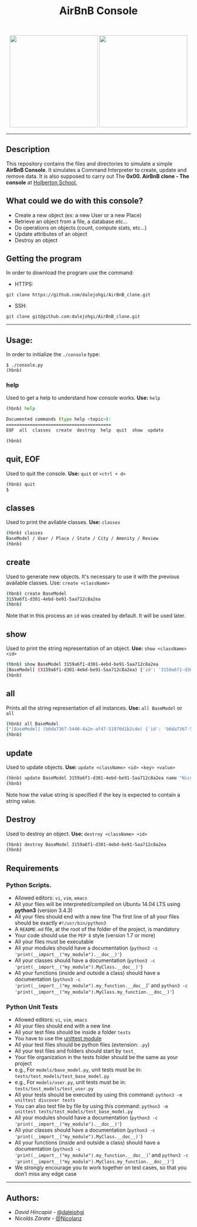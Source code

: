 <h1 align = "center">AirBnB Console</h1><br>
<p align="center">
    <img width="240" height="250" src="https://press.airbnb.com/wp-content/uploads/sites/4/2017/01/airbnb_vertical_lockup_web.png?fit=2096,1048g">
    <img width="240" height="250" src="https://encrypted-tbn0.gstatic.com/images?q=tbn%3AANd9GcTgv04Mtf6e2FIKr-NZ6DT4bCukasPbhiPV0A&usqp=CAU">
</p>

------------


## Description

This repository contains the files and directories to simulate a simple **AirBnB Console**. It simulates a Command Interpreter to create, update and remove data.
It is also supposed to carry out The **0x00. AirBnB clone - The console** at [Holberton School.](https://www.holbertonschool.com "Holberton School.")

## What could we do with this console?

* Create a new object (ex: a new User or a new Place)
* Retrieve an object from a file, a database etc…
* Do operations on objects (count, compute stats, etc…)
* Update attributes of an object
* Destroy an object

## Getting the program

In order to download the program use the command:

- HTTPS:
```
git clone https://github.com/dalejohgi/AirBnB_clone.git
```

- SSH:
```
git clone git@github.com:dalejohgi/AirBnB_clone.git
```

------------

## Usage:

In order to initialize the `./console` type:
```
$ ./console.py 
(hbnb) 
```

### help
Used to get a help to understand how console works. **Use:** `help`
```bash
(hbnb) help

Documented commands (type help <topic>):
========================================
EOF  all  classes  create  destroy  help  quit  show  update

(hbnb)
```

## quit, EOF
Used to quit the console. **Use:** `quit` or `<ctrl + d>`
```bash
(hbnb) quit
$
```
## classes
Used to print the avilable classes. **Use:** `classes`
```bash
(hbnb) classes
BaseModel / User / Place / State / City / Amenity / Review
(hbnb)
```


## create
Used to generate new objects. It's necessary to use it with the previous available classes. Use: `create <className>`
```bash
(hbnb) create BaseModel
3159a6f1-d301-4ebd-be91-5aa712c8a2ea
(hbnb) 
```
Note that in this process an `id` was created by default. It will be used later.

## show
Used to print the string representation of an object. **Use:** `show <className> <id>`
```bash
(hbnb) show BaseModel 3159a6f1-d301-4ebd-be91-5aa712c8a2ea
[BaseModel] (3159a6f1-d301-4ebd-be91-5aa712c8a2ea) {'id': '3159a6f1-d301-4ebd-be91-5aa712c8a2ea', 'updated_at': datetime.datetime(2020, 7, 1, 16, 39, 10, 792620), 'created_at': datetime.datetime(2020, 7, 1, 16, 39, 10, 782799)}
(hbnb) 
```

## all
Prints all the string representation of all instances. **Use:** `all BaseModel` or `all`
```bash
(hbnb) all BaseModel
["[BaseModel] (b0da7367-5440-4a2e-af47-51970d1b2c4e) {'id': 'b0da7367-5440-4a2e-af47-51970d1b2c4e', 'updated_at': datetime.datetime(2020, 6, 30, 22, 43, 34, 252295), 'created_at': datetime.datetime(2020, 6, 30, 22, 43, 34, 251154)}", "[Place] (b523e341-cce4-4782-a0da-6ad44e47f502) {'id': 'b523e341-cce4-4782-a0da-6ad44e47f502', 'created_at': datetime.datetime(2020, 6, 30, 20, 15, 59, 323067), 'number_rooms': 15, 'updated_at': datetime.datetime(2020, 6, 30, 20, 15, 59, 325976)}", "[BaseModel] (3159a6f1-d301-4ebd-be91-5aa712c8a2ea) {'id': '3159a6f1-d301-4ebd-be91-5aa712c8a2ea', 'updated_at': datetime.datetime(2020, 7, 1, 16, 39, 10, 792620), 'created_at': datetime.datetime(2020, 7, 1, 16, 39, 10, 782799)}"]
(hbnb) 

```

## update
Used to update objects. **Use:** `update <className> <id> <key> <value>`
```bash
(hbnb) update BaseModel 3159a6f1-d301-4ebd-be91-5aa712c8a2ea name "Nicolas"
(hbnb) 
```
Note how the value string is specified if the key is expected to contain a string value.

## Destroy
Used to destroy an object. **Use:** `destroy <className> <id>`
```bash
(hbnb) destroy BaseModel 3159a6f1-d301-4ebd-be91-5aa712c8a2ea
(hbnb) 
```






	



## Requirements

### Python Scripts.

- Allowed editors: `vi`, `vim`, `emacs`
- All your files will be interpreted/compiled on Ubuntu 14.04 LTS using **python3** (version 3.4.3)
- All your files should end with a new line
The first line of all your files should be exactly `#!/usr/bin/python3`
- A `README.md` file, at the root of the folder of the project, is mandatory
- Your code should use the `PEP 8` style (version 1.7 or more)
- All your files must be executable
- All your modules should have a documentation (`python3 -c 'print(__import__("my_module").__doc__)'`)
- All your classes should have a documentation (`python3 -c 'print(__import__("my_module").MyClass.__doc__)'`)
- All your functions (inside and outside a class) should have a documentation (`python3 -c 'print(__import__("my_module").my_function.__doc__`)' and `python3 -c 'print(__import__("my_module").MyClass.my_function.__doc__)'`)


### Python Unit Tests
- Allowed editors: `vi`, `vim`, `emacs`
- All your files should end with a new line
- All your test files should be inside a folder `tests`
- You have to use the [unittest module](https://docs.python.org/3.4/library/unittest.html#module-unittest "unittest module.")
- All your test files should be python files (extension: `.py`)
- All your test files and folders should start by `test_`
- Your file organization in the tests folder should be the same as your project
- e.g., For `models/base_model.py`, unit tests must be in: `tests/test_models/test_base_model.py`
- e.g., For `models/user.py`, unit tests must be in: `tests/test_models/test_user.py`
- All your tests should be executed by using this command: `python3 -m unittest discover tests`
- You can also test file by file by using this command: `python3 -m unittest tests/test_models/test_base_model.py`
- All your modules should have a documentation (`python3 -c 'print(__import__("my_module").__doc__)'`)
- All your classes should have a documentation (`python3 -c 'print(__import__("my_module").MyClass.__doc__)'`)
- All your functions (inside and outside a class) should have a documentation (`python3 -c 'print(__import__("my_module").my_function.__doc__)`' and `python3 -c 'print(__import__("my_module").MyClass.my_function.__doc__)'`)
- We strongly encourage you to work together on test cases, so that you don’t miss any edge case

------------

## Authors:

- *David Hincapié* - [@dalejohgi](https://github.com/dalejohgi)
- *Nicolás Zárate*  - [@Nicolanz](https://github.com/Nicolanz)


